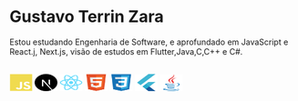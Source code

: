 <div>
  <h1>Gustavo Terrin Zara</h1>
  <p>Estou estudando Engenharia de Software, e aprofundado em JavaScript e React.j, Next.js, visão de estudos em Flutter,Java,C,C++ e C#.</p>
</div>
<div style="display: inline_block"><br>
  <img align="center" alt="gustavo-Js" height="30" width="40" src="https://raw.githubusercontent.com/devicons/devicon/master/icons/javascript/javascript-plain.svg">
  <img align="center" alt="gustavo-nextjs" height="30" width="40" src="https://raw.githubusercontent.com/devicons/devicon/master/icons/nextjs/nextjs-original.svg">
  <img align="center" alt="gustavo-React" height="30" width="40" src="https://raw.githubusercontent.com/devicons/devicon/master/icons/react/react-original.svg">
  <img align="center" alt="gustavo-HTML" height="30" width="40" src="https://raw.githubusercontent.com/devicons/devicon/master/icons/html5/html5-original.svg">
  <img align="center" alt="gustavo-CSS" height="30" width="40" src="https://raw.githubusercontent.com/devicons/devicon/master/icons/css3/css3-original.svg">
  <img align="center" alt="gustavo-flutter" height="30" width="40" src="https://raw.githubusercontent.com/devicons/devicon/master/icons/flutter/flutter-original.svg">
  <img align="center" alt="gustavo-java" height="30" width="40" src="https://raw.githubusercontent.com/devicons/devicon/master/icons/java/java-original.svg">
</div>

